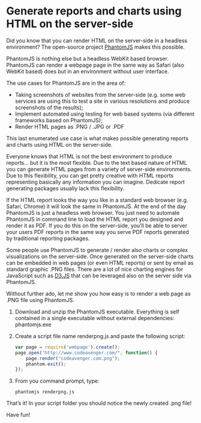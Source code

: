 Generate reports and charts using HTML on the server-side
=========================================================

Did you know that you can render HTML on the server-side in a headless environment? The open-source project [PhantomJS](http://phantomjs.org/) makes this possible.

PhantomJS is nothing else but a headless WebKit based browser. PhantomJS can render a webpage page in the same way as Safari (also WebKit based) does but in an environment without user interface.

The use cases for PhantomJS are in the area of:
- Taking screenshots of websites from the server-side (e.g. some web services are using this to test a site in various resolutions and produce screenshots of the results);
- Implement automated using testing for web based systems (via different frameworks based on PhantomJS);
- Render HTML pages as .PNG / .JPG or .PDF

This last enumerated use case is what makes possible generating reports and charts using HTML on the server-side.

Everyone knows that HTML is not the best environment to produce reports... but it is the most flexible. Due to the text based nature of HTML you can generate HTML pages from a variety of server-side environments. Due to this flexibility, you can get pretty creative with HTML reports representing basically any information you can imagine. Dedicate report generating packages usually lack this flexibility.

If the HTML report looks the way you like in a standard web browser (e.g. Safari, Chrome) it will look the same in PhantomJS. At the end of the day PhantomJS is just a headless web browser. You just need to automate PhantomJS in command line to load the HTML report you designed and render it as PDF. If you do this on the server-side, you’ll be able to server your users PDF reports in the same way you serve PDF reports generated by traditional reporting packages.

Some people use PhantomJS to generate / render also charts or complex visualizations on the server-side. Once generated on the server-side charts can be embedded in web pages (or even HTML reports) or sent by email as standard graphic .PNG files. There are a lot of nice charting engines for JavaScript such as [D3.JS](https://d3js.org/) that can be leveraged also on the server side via PhantomJS.

Without further ado, let me show you how easy is to render a web page as .PNG file using PhantomJS.

1. Download and unzip the PhantomJS executable. Everything is self contained in a single executable without external dependencies: phantomjs.exe

2. Create a script file name renderpng.js and paste the following script:

	```JavaScript
	var page = require('webpage').create();
	page.open("http://www.codeavenger.com/", function() {
		page.render("codeavenger.com.png");
		phantom.exit();
	});
	```

3. From you command prompt, type:

	```
	phantomjs renderpng.js
	```

That’s it! In your script folder you should notice the newly created .png file!

Have fun!
